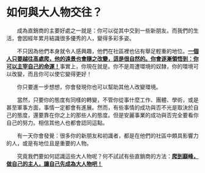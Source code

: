 # 如何與大人物交往？

&emsp;&emsp;成為直銷商的主要好處之一就是：你可以從其中交到一些新朋友。而我們的生活，會因經年累月結識很多優秀的人，變得多彩多姿。

&emsp;&emsp;不只因為他們本身就令人感興趣，他們在社區裡也佔有舉足輕重的地位。[**一個人只要越往高處爬，他的遠景也會隨之改變，這是很自然的。你會逐漸領悟到：你可以主宰自己的命運！**]()事實上，你現在就是。你不是周遭環境的奴隸，你的環境可以改變，而且你可以使它變得更好！

&emsp;&emsp;你只要進一步想想，你會發現你也可以幫助其他人改變環境。

&emsp;&emsp;當然，只要你的態度有同樣的轉變，不管你從事什麼工作、團體、學術，或是甚至軍事方面，事情一定都會有進展。然而，有些事情的成功與否不光是取決於自己的態度，還要靠在你之上的那些人的態度。但是安麗事業的成功與否完全要看你自己的努力。相信其他人也都會認同這點。

&emsp;&emsp;有一天你會發覺：很多你的新朋友和初識者，都是在他們的社區中頗具影響力的人，或是有地位且是重要的人物。

&emsp;&emsp;究竟我們要如何認識這些大人物呢？何不試試有些直銷商的方法：[**爬到巔峰，做自己的主人，讓自己先成為大人物吧！**]()
